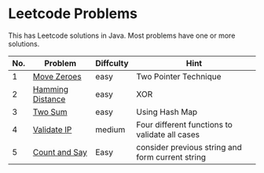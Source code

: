 # Leetcode Problems
This has Leetcode solutions in Java. Most problems have one or more solutions.

No. | Problem | Diffculty | Hint
--- | --- | --- | ---
1 |	[Move Zeroes](https://leetcode.com/problems/move-zeroes/description/) | easy | Two Pointer Technique
2 |	[Hamming Distance](https://leetcode.com/problems/hamming-distance/description/) | easy | XOR
3 |	[Two Sum](https://leetcode.com/problems/two-sum/description/) | easy | Using Hash Map
4 | [Validate IP](https://leetcode.com/problems/validate-ip-address/description/) | medium | Four different functions to validate all cases
5 | [Count and Say](https://leetcode.com/problems/count-and-say/description/) | Easy | consider previous string and form current string
